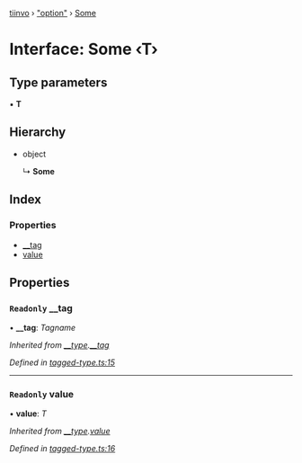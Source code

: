[tiinvo](../README.md) › ["option"](../modules/_option_.md) › [Some](_option_.some.md)

# Interface: Some ‹**T**›

## Type parameters

▪ **T**

## Hierarchy

* object

  ↳ **Some**

## Index

### Properties

* [__tag](_option_.some.md#readonly-__tag)
* [value](_option_.some.md#readonly-value)

## Properties

### `Readonly` __tag

• **__tag**: *Tagname*

*Inherited from [__type](../modules/_tagged_type_.md#__type).[__tag](../modules/_tagged_type_.md#readonly-__tag)*

*Defined in [tagged-type.ts:15](https://github.com/OctoD/tiinvo/blob/9536b4d/src/tagged-type.ts#L15)*

___

### `Readonly` value

• **value**: *T*

*Inherited from [__type](../modules/_tagged_type_.md#__type).[value](../modules/_tagged_type_.md#readonly-value)*

*Defined in [tagged-type.ts:16](https://github.com/OctoD/tiinvo/blob/9536b4d/src/tagged-type.ts#L16)*
